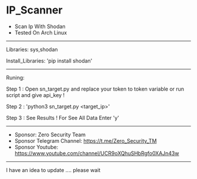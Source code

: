 # IP_Scanner
* Scan Ip With Shodan
* Tested On Arch Linux

_______________________________________________________

Libraries: sys,shodan

Install_Libraries: 'pip install shodan'

_______________________________________________________

Runing:

Step 1 : Open sn_target.py and replace your token to token variable or run script and give api_key !

Step 2 : 'python3 sn_target.py <target_ip>'

Step 3 : See Results ! For See All Data Enter 'y'

_______________________________________________________
* Sponsor: Zero Security Team
* Sponsor Telegram Channel: https://t.me/Zero_Security_TM
* Sponsor Youtube: https://www.youtube.com/channel/UCR9oXQhuSHbRgfo0XAJn43w
_______________________________________________________

I have an idea to update .... please wait
